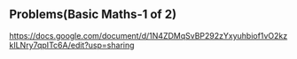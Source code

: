 ##  Problems(Basic Maths-1 of 2)

https://docs.google.com/document/d/1N4ZDMqSvBP292zYxyuhbiof1vO2kzkILNry7qpITc6A/edit?usp=sharing

